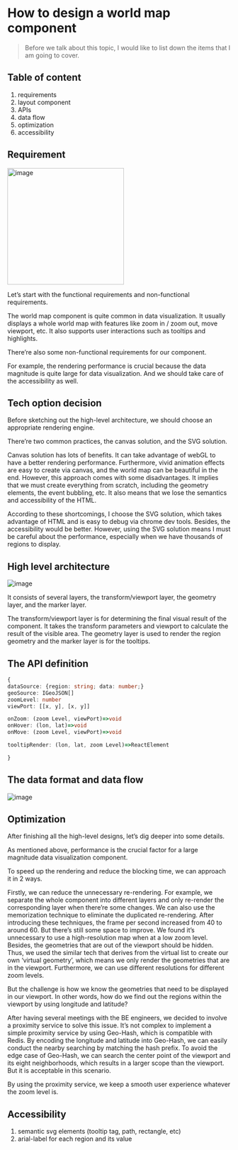 # How to design a world map component

> Before we talk about this topic, I would like to list down the items that I am going to cover.

## Table of content
1. requirements
2. layout component
3. APIs
4. data flow
5. optimization 
6. accessibility

## Requirement
<img width="263" alt="image" src="https://user-images.githubusercontent.com/14119632/182647884-835d1077-cca5-42ed-9e53-f758544df773.png">

Let’s start with the functional requirements and non-functional requirements. 

The world map component is quite common in data visualization. It usually displays a whole world map with features like zoom in / zoom out, move viewport, etc. It also supports user interactions such as tooltips and highlights. 

There’re also some non-functional requirements for our component. 

For example, the rendering performance is crucial because the data magnitude is quite large for data visualization. And we should take care of the accessibility as well.

## Tech option decision
Before sketching out the high-level architecture, we should choose an appropriate rendering engine. 

There’re two common practices, the canvas solution, and the SVG solution. 

Canvas solution has lots of benefits. It can take advantage of webGL to have a better rendering performance. Furthermore, vivid animation effects are easy to create via canvas, and the world map can be beautiful in the end. However, this approach comes with some disadvantages. It implies that we must create everything from scratch, including the geometry elements, the event bubbling, etc. It also means that we lose the semantics and accessibility of the HTML. 

According to these shortcomings, I choose the SVG solution, which takes advantage of HTML and is easy to debug via chrome dev tools. Besides, the accessibility would be better. However, using the SVG solution means I must be careful about the performance, especially when we have thousands of regions to display. 

## High level architecture

![image](https://user-images.githubusercontent.com/14119632/182647939-a70634b1-4e48-4acf-8b37-259bf260e89e.png)

It consists of several layers, the transform/viewport layer, the geometry layer, and the marker layer. 

The transform/viewport layer is for determining the final visual result of the component. It takes the transform parameters and viewport to calculate the result of the visible area.  The geometry layer is used to render the region geometry and the marker layer is for the tooltips. 

## The API definition

```typescript
{
dataSource: {region: string; data: number;}
geoSource: IGeoJSON[]
zoomLevel: number
viewPort: [[x, y], [x, y]]

onZoom: (zoom Level, viewPort)=>void
onHover: (lon, lat)=>void
onMove: (zoom Level, viewPort)=>void

tooltipRender: (lon, lat, zoom Level)=>ReactElement

}
```

## The data format and data flow
![image](https://user-images.githubusercontent.com/14119632/182649331-018092ef-3ed3-4f67-91c9-1ca56b855710.png)

## Optimization
After finishing all the high-level designs, let’s dig deeper into some details. 

As mentioned above, performance is the crucial factor for a large magnitude data visualization component. 

To speed up the rendering and reduce the blocking time, we can approach it in 2 ways. 

Firstly, we can reduce the unnecessary re-rendering. For example, we separate the whole component into different layers and only re-render the corresponding layer when there’re some changes. We can also use the memorization technique to eliminate the duplicated re-rendering. After introducing these techniques, the frame per second increased from 40 to around 60. 
But there’s still some space to improve. We found it’s unnecessary to use a high-resolution map when at a low zoom level. Besides, the geometries that are out of the viewport should be hidden. Thus, we used the similar tech that derives from the virtual list to create our own ‘virtual geometry’, which means we only render the geometries that are in the viewport. Furthermore, we can use different resolutions for different zoom levels.

But the challenge is how we know the geometries that need to be displayed in our viewport. In other words, how do we find out the regions within the viewport by using longitude and latitude? 

After having several meetings with the BE engineers, we decided to involve a proximity service to solve this issue. 
It’s not complex to implement a simple proximity service by using Geo-Hash,  which is compatible with Redis. By encoding the longitude and latitude into Geo-Hash, we can easily conduct the nearby searching by matching the hash prefix. To avoid the edge case of Geo-Hash, we can search the center point of the viewport and its eight neighborhoods, which results in a larger scope than the viewport. But it is acceptable in this scenario. 

By using the proximity service, we keep a smooth user experience whatever the zoom level is. 

## Accessibility
1. semantic svg elements (tooltip tag, path, rectangle, etc)
2. arial-label for each region and its value
